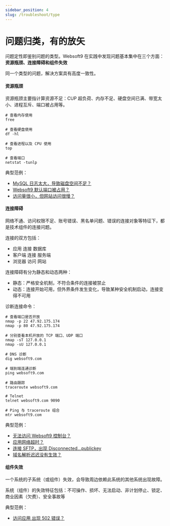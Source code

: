 ```yaml
---
sidebar_position: 4
slug: /troubleshoot/type
---
```


# 问题归类，有的放矢

问题定性即鉴别问题的类型。Websoft9 在实践中发现问题基本集中在三个方面：**资源瓶颈、连接障碍和组件失效**  

同一个类型的问题，解决方案具有高度一致性。  

#### 资源瓶颈

资源瓶颈主要指计算资源不足：CUP 超负荷、内存不足、硬盘空间已满、带宽太小、进程互斥、端口被占用等。

```
# 查看内存使用
free

# 查看硬盘使用
df -hl 

# 查看进程以及 CPU 使用
top

# 查看端口
netstat -tunlp
```

典型范例：  

* [MySQL 日志太大，导致磁盘空间不足？](../mysql/admin#binlogexceed)
* [Websoft9 默认端口被占用？](../faq#portconflict)
* [访问量很小，但网站访问很慢？](../faq#siteslow)

#### 连接障碍

网络不通、访问权限不足、账号错误、黑名单问题、错误的连接对象等特征下，都是技术组件的连接问题。  

连接的双方包括：  

* 应用 连接 数据库
* 客户端 连接 服务端
* 浏览器 访问 网站

连接障碍有分为静态和动态两种：

* 静态：严格安全机制，不符合条件的连接被禁止
* 动态：连接开始可用，但外界条件发生变化，导致某种安全机制启动，连接变得不可用

诊断连接命令：  
```
# 查看端口是否开放
nmap -p 22 47.92.175.174
nmap -p 80 47.92.175.174

# 分别查看本机开放的 TCP 端口、UDP 端口
nmap -sT 127.0.0.1
nmap -sU 127.0.0.1

# DNS 诊断
dig websoft9.com

# 端到端连通诊断
ping websoft9.com

# 路由跟踪
traceroute websoft9.com

# Telnet
telnet websoft9.com 9090

# Ping 与 traceroute 组合
mtr websoft9.com
```

典型范例：  

* [无法访问 Websoft9 控制台？](../faq#blank)
* [应用网络超时？](../faq#timeout)
* [连接 SFTP，出现 Disconnected...publickey](../servers#sftpnokey)
* [域名解析迟迟没有生效？](../domains#effect)

#### 组件失效

一个系统的子系统（或组件）失效，会导致周边依赖此系统的其他系统出现故障。  

系统（组件）的失效特征包括：不可操作、损坏、无法启动、非计划停止、锁定、商业因素（欠费）、安全事故等  

典型范例： 

* [访问应用 出现 502 错误？](../faq#nginx502)